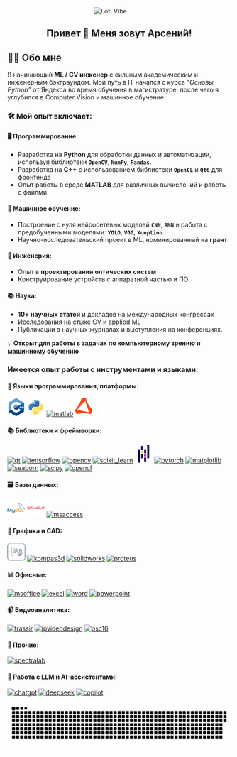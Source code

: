 <div align="center" style="width: 80%; margin: 0 auto; overflow: hidden;">
  <img 
    src="https://github.com/arseniuszzz/arseniuszzz/blob/main/assets/vibe_lofi_cut.gif?raw=true" 
    alt="Lofi Vibe" 
    style="width: 120%; margin-left: -10%;" 
  />
</div>

<h2 align="center">Привет 👋 Меня зовут Арсений!</h2>

## 🧑‍💻 Обо мне

Я начинающий **ML / CV инженер** с сильным академическим и инженерным бэкграундом. Мой путь в IT начался с курса *"Основы Python"* от Яндекса во время обучения в магистратуре, после чего я углубился в Computer Vision и машинное обучение.

### 🛠 Мой опыт включает:

#### 🖥️ **Программирование:**
- Разработка на **Python** для обработки данных и автоматизации, используя библиотеки **`OpenCV`**, **`NumPy`**, **`Pandas`**.
- Разработка на **C++** с использованием библиотеки **`OpenCL`** и **`Qt6`**  для фронтенда
- Опыт работы в среде **MATLAB** для различных вычислений и работы с файлми.

#### 🤖 **Машинное обучение:**
- Построение с нуля нейросетевых моделей **`CNN`**, **`ANN`** и работа с предобученными моделями: **`YOLO`**, **`VGG`**, **`Xception`**.
- Научно-исследовательский проект в ML, номинированный на **грант**.

#### 🔧 **Инженерия:**
- Опыт в **проектировании оптических систем**
- Конструирование устройств с аппаратной частью и ПО  

#### 📚 **Наука:**
- **10+ научных статей** и докладов на международных конгрессах  
- Исследования на стыке CV и applied ML
- Публикации в научных журналах и выступления на конференциях.

💡 **Открыт для работы в задачах по компьютерному зрению и машинному обучению**

<h3 align="left">Имеется опыт работы с инструментами и языками:</h3>

<h4 align="left">🔧 Языки программирования, платформы:</h4>
<p align="left">
  <a href="https://www.w3schools.com/cpp/" target="_blank" rel="noreferrer"><img src="https://raw.githubusercontent.com/devicons/devicon/master/icons/cplusplus/cplusplus-original.svg" alt="cplusplus" width="40" height="40"/></a>
  <a href="https://www.python.org" target="_blank" rel="noreferrer"><img src="https://raw.githubusercontent.com/devicons/devicon/master/icons/python/python-original.svg" alt="python" width="40" height="40"/></a>
  <a href="https://www.mathworks.com/" target="_blank" rel="noreferrer"><img src="https://upload.wikimedia.org/wikipedia/commons/2/21/Matlab_Logo.png" alt="matlab" width="40" height="40"/></a>
  <a href="https://rapidminer.com" target="_blank" rel="noreferrer"><img src="https://raw.githubusercontent.com/arseniuszzz/arseniuszzz/cb6e93e5595f1d5246e0fd43eb2737f06a29a2bf/assets/logo_altair.svg" alt="rapidminer" width="40" height="40"/></a>
</p>

<h4 align="left">📚 Библиотеки и фреймворки:</h4>
  <a href="https://www.qt.io/" target="_blank" rel="noreferrer"><img src="https://upload.wikimedia.org/wikipedia/commons/0/0b/Qt_logo_2016.svg" alt="qt" width="40" height="40"/></a>
  <a href="https://www.tensorflow.org" target="_blank" rel="noreferrer"><img src="https://www.vectorlogo.zone/logos/tensorflow/tensorflow-icon.svg" alt="tensorflow" width="40" height="40"/></a>
  <a href="https://opencv.org/" target="_blank" rel="noreferrer"><img src="https://www.vectorlogo.zone/logos/opencv/opencv-icon.svg" alt="opencv" width="40" height="40"/></a>
  <a href="https://scikit-learn.org/" target="_blank" rel="noreferrer"><img src="https://upload.wikimedia.org/wikipedia/commons/0/05/Scikit_learn_logo_small.svg" alt="scikit_learn" width="40" height="40"/></a>
  <a href="https://pandas.pydata.org/" target="_blank" rel="noreferrer"><img src="https://raw.githubusercontent.com/devicons/devicon/2ae2a900d2f041da66e950e4d48052658d850630/icons/pandas/pandas-original.svg" alt="pandas" width="40" height="40"/></a>
  <a href="https://pytorch.org/" target="_blank" rel="noreferrer"><img src="https://www.vectorlogo.zone/logos/pytorch/pytorch-icon.svg" alt="pytorch" width="40" height="40"/></a>
  <a href="https://matplotlib.org/" target="_blank" rel="noreferrer"><img src="https://upload.wikimedia.org/wikipedia/commons/thumb/0/01/Created_with_Matplotlib-logo.svg/1024px-Created_with_Matplotlib-logo.svg.png" alt="matplotlib" width="40" height="40"/></a>
  <a href="https://seaborn.pydata.org/" target="_blank" rel="noreferrer"><img src="https://seaborn.pydata.org/_static/logo-wide-lightbg.svg" alt="seaborn" width="80" height="40"/></a>
  <a href="https://scipy.org/" target="_blank" rel="noreferrer"><img src="https://scipy.org/images/logo.svg" alt="scipy" width="40" height="40"/></a>
  <a href="https://www.khronos.org/opencl/" target="_blank" rel="noreferrer"><img src="https://www.khronos.org/assets/images/api_logos/opencl3_rgb_wht.svg" alt="opencl" width="40" height="40"/></a>
</p>

<h4 align="left">🗃️ Базы данных:</h4>
<p align="left">
  <a href="https://www.mysql.com/" target="_blank" rel="noreferrer"><img src="https://raw.githubusercontent.com/devicons/devicon/master/icons/mysql/mysql-original-wordmark.svg" alt="mysql" width="40" height="40"/></a>
  <a href="https://www.oracle.com/" target="_blank" rel="noreferrer"><img src="https://raw.githubusercontent.com/devicons/devicon/master/icons/oracle/oracle-original.svg" alt="oracle" width="40" height="40"/></a>
  <a href="https://www.microsoft.com/access" target="_blank" rel="noreferrer"><img src="https://upload.wikimedia.org/wikipedia/commons/f/f1/Microsoft_Office_Access_%282019-present%29.svg" alt="msaccess" width="40" height="40"/></a>
</p>

<h4 align="left">🎨 Графика и CAD:</h4>
<p align="left">
  <a href="https://www.photoshop.com/en" target="_blank" rel="noreferrer"><img src="https://raw.githubusercontent.com/devicons/devicon/master/icons/photoshop/photoshop-line.svg" alt="photoshop" width="40" height="40"/></a>
  <a href="https://kompas.ru" target="_blank" rel="noreferrer"><img src="https://sun9-59.userapi.com/impg/TRUZ2x5VFvKXXG5zZCAf6hUvDU8-axunocdk-w/KhFrfYP2SD4.jpg?size=998x998&quality=95&sign=06c9d7c87c0ef030a3035676e7c43e88&type=album" alt="kompas3d" width="40" height="40"/></a>
  <a href="https://www.solidworks.com" target="_blank" rel="noreferrer"><img src="https://sun9-58.userapi.com/impg/N1Ry077Y8JouePDQBwVqfZhq8iVyVeEBf6eeDw/_XfL6ajR5p4.jpg?size=600x600&quality=96&sign=edfb8060d64b69be145a6deaeac5abc1&type=album" alt="solidworks" width="40" height="40"/></a>
  <a href="https://www.labcenter.com" target="_blank" rel="noreferrer"><img src="https://www.labcenter.com/images/xproteus-logo-with-text.png.pagespeed.ic.ygprHDR3il.webp" alt="proteus" width="160" height="40"/></a>
</p>

<h4 align="left">📊 Офисные:</h4>
<p align="left">
  <a href="https://www.microsoft.com/office" target="_blank" rel="noreferrer"><img src="https://images.icon-icons.com/1156/PNG/512/1486565573-microsoft-office_81557.png" alt="msoffice" width="40" height="40"/></a>
  <a href="https://www.microsoft.com/excel" target="_blank" rel="noreferrer"><img src="https://upload.wikimedia.org/wikipedia/commons/3/34/Microsoft_Office_Excel_%282019%E2%80%93present%29.svg" alt="excel" width="40" height="40"/></a>
  <a href="https://www.microsoft.com/word" target="_blank" rel="noreferrer"><img src="https://upload.wikimedia.org/wikipedia/commons/f/fd/Microsoft_Office_Word_%282019%E2%80%93present%29.svg" alt="word" width="40" height="40"/></a>
  <a href="https://www.microsoft.com/powerpoint" target="_blank" rel="noreferrer"><img src="https://upload.wikimedia.org/wikipedia/commons/0/0d/Microsoft_Office_PowerPoint_%282019%E2%80%93present%29.svg" alt="powerpoint" width="40" height="40"/></a>
</p>

<h4 align="left">📹 Видеоаналитика:</h4>
<p align="left">
  <a href="https://www.trassir.com" target="_blank" rel="noreferrer"><img src="https://trassir.ru/local/templates/trassir.ru/images/logo.svg" alt="trassir" width="40" height="40"/></a>
  <a href="https://www.jvsg.com" target="_blank" rel="noreferrer"><img src="https://img.softline.com/mcf/f9671af72152b33a20720b6b1bffa11b/c5d7f625fcc48c5d8602/scale-dec-275x275.png" alt="ipvideodesign" width="40" height="40"/></a>
  <a href="https://www.evs.ru/kat_podr.php?kat=1_5&ysclid=mc1w9kwntb903293980" target="_blank" rel="noreferrer"><img src="https://www.evs.ru/images/up_new_blue_1x1.jpg" alt="osc16" width="40" height="40"/></a>
</p>

<h4 align="left">📔 Прочие:</h4>
<p align="left">
  <a href="https://www.spectralab.com" target="_blank" rel="noreferrer"><img src="https://raw.githubusercontent.com/arseniuszzz/arseniuszzz/refs/heads/main/assets/SpectraLab_logo.ico" alt="spectralab" width="40" height="40"/></a>
</p>

<h4 align="left">🔮 Работа с LLM и AI-ассистентами:</h4>
<p align="left">
  <a href="https://openai.com/chatgpt" target="_blank" rel="noreferrer"><img src="https://upload.wikimedia.org/wikipedia/commons/0/04/ChatGPT_logo.svg" alt="chatgpt" width="40" height="40"/></a>
  <a href="https://deepseek.com" target="_blank" rel="noreferrer"><img src="https://cdn.deepseek.com/logo.png?x-image-process=image%2Fresize%2Cw_828" alt="deepseek" width="189" height="40"/></a>
  <a href="https://copilot.microsoft.com/" target="_blank" rel="noreferrer"><img src="https://www.yash.com/cmp/24/images/ms_Copilot.png" alt="copilot" width="160" height="40"/></a>
</p>

<p align="center">
 <img width="600" src="assets/github-snake.svg" alt="snake"/>
</p>



<!--
**arseniuszzz/arseniuszzz** is a ✨ _special_ ✨ repository because its `README.md` (this file) appears on your GitHub profile.

Here are some ideas to get you started:

- 🔭 I’m currently working on ...
- 🌱 I’m currently learning ...
- 👯 I’m looking to collaborate on ...
- 🤔 I’m looking for help with ...
- 💬 Ask me about ...
- 📫 How to reach me: ...
- 😄 Pronouns: ...
- ⚡ Fun fact: ...
-->
